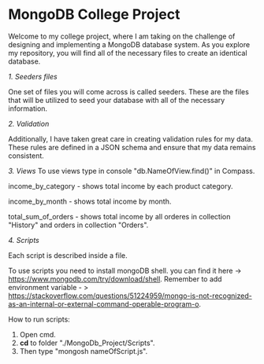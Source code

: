 # MongoDB College Project

Welcome to my college project, where I am taking on the challenge of designing and implementing a MongoDB database system. As you explore my repository, you will find all of the necessary files to create an identical database.

*1. Seeders files*

One set of files you will come across is called seeders. These are the files that will be utilized to seed your database with all of the necessary information. 

*2. Validation*

Additionally, I have taken great care in creating validation rules for my data. These rules are defined in a JSON schema and ensure that my data remains consistent.

*3. Views*
To use views type in console "db.NameOfView.find()" in Compass.

income_by_category - shows total income by each product category.

income_by_month - shows total income by month.

total_sum_of_orders - shows total income by all orderes in collection "History" and orders in collection "Orders".

*4. Scripts*

Each script is described inside a file.

To use scripts you need to install mongoDB shell. you can find it here -> https://www.mongodb.com/try/download/shell. Remember to add 
environment variable - > https://stackoverflow.com/questions/51224959/mongo-is-not-recognized-as-an-internal-or-external-command-operable-program-o.

How to run scripts:

1. Open cmd. 
2. **cd** to folder "./MongoDb_Project/Scripts". 
3. Then type "mongosh nameOfScript.js". 

